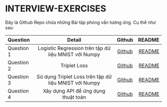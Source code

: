 # INTERVIEW-EXERCISES

Đây là Github Repo chứa những Bài tập phỏng vấn tương ứng. Cụ thể như sau:

| Question   | Detail  | Github |README|
| :----------|:-----------------:| :-----:|-----:|
| Question 1 | Logistic Regression trên tập dữ liệu MNIST với Numpy| [Github](https://github.com/Novanv/INTERVIEW-EXERCISES/tree/master/EXERCISES_1) |[README](https://github.com/Novanv/INTERVIEW-EXERCISES/blob/master/EXERCISES_1/README.md)|
| Question 2 | Triplet Loss     |   [Github](https://github.com/Novanv/INTERVIEW-EXERCISES/tree/master/EXERCISES_2) |[README](https://github.com/Novanv/INTERVIEW-EXERCISES/blob/master/EXERCISES_2/README.md)|
| Question 3 | Sử dụng Triplet Loss trên tập dữ liệu MNIST với Numpy  |   [Github](https://github.com/Novanv/INTERVIEW-EXERCISES/tree/master/EXERCISES_3) |[README](https://github.com/Novanv/INTERVIEW-EXERCISES/blob/master/EXERCISES_3/Readme.md)|
| Question 4 | Xây dựng API để ứng dụng thuật toán |   [Github](https://github.com/Novanv/INTERVIEW-EXERCISES/tree/master/EXERCISES_4) |[README](https://github.com/Novanv/INTERVIEW-EXERCISES/blob/master/EXERCISES_4/README.md)|
